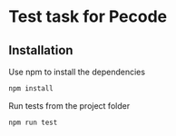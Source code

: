 # Test task for Pecode

## Installation

Use npm to install the dependencies
```bash
npm install
```

Run tests from the project folder
```bash
npm run test
```
